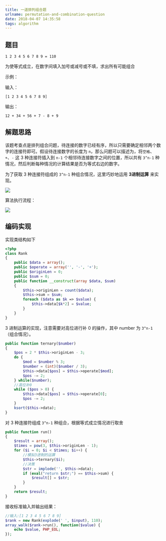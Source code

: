 ```yaml
---
title: 一道排列组合题
urlname: permutation-and-combination-question
date: 2018-04-07 14:35:58
tags: algorithm
---
```

## 题目
`1 2 3 4 5 6 7 8 9 = 110`

为使等式成立，在数字间填入加号或减号或不填，求出所有可能组合

示例：

输入：

    [1 2 3 4 5 6 7 8 9]

输出：

    12 + 34 + 56 + 7 - 8 + 9
    
<!-- more -->
## 解题思路
该题考查点是排列组合问题，待连接的数字已经有序，所以只需要确定相邻两个数字的连接符即可。假设待连接数字的长度为 `n`，那么问题可以描述为，将`空格`、`+`、`-` 这 3 种连接符插入到 `n-1` 个相邻待连接数字之间的位置，所以共有 `3^n-1` 种情况，然后判断每种情况的计算结果是否为等式右边的数字。

为了获取 3 种连接符组成的 `3^n-1` 种组合情况，这里巧妙地运用 **3进制运算** 来实现。

![](/images/permutation-and-combination-1.png)

算法执行流程：

![](/images/permutation-and-combination-2.png)

## 编码实现
实现类结构如下
```php
<?php
class Rank
{
    public $data = array();
    public $operate = array('', '-', '+');
    public $originLen = 0;
    public $sum = 0;
    public function __construct(array $data, $sum)
    {
        $this->originLen = count($data);
        $this->sum = $sum;
        foreach ($data as $k => $value) {
            $this->data[$k*2] = $value;
        }
    }
}
```
3 进制运算的实现，注意需要对高位进行补 0 的操作，其中 number 为 `3^n-1`（组合情况）。
```php
public function ternary($number)
{
    $pos = 2 * $this->originLen - 3;
    do {
        $mod = $number % 3;
        $number = (int)($number / 3);
        $this->data[$pos] = $this->operate[$mod];
        $pos -= 2;
    } while($number);
    //高位补0
    while ($pos > 0) {
        $this->data[$pos] = $this->operate[0];
        $pos -= 2;
    }
    ksort($this->data);
}
```
对 3 种连接符组成 `3^n-1` 种组合，根据等式成立情况进行取舍
```php
public function run()
{
    $result = array();
    $times = pow(3, $this->originLen - 1);
    for ($i = 0; $i < $times; $i++) {
        //模拟3进制的运算
        $this->ternary($i);
        //决策
        $str = implode('', $this->data);
        if (eval("return $str;") == $this->sum) {
            $result[] = $str;
        }
    }
    return $result;
}
```
接收标准输入并输出结果：
```php
//输入:[1 2 3 4 5 6 7 8 9]
$rank = new Rank(explode(' ', $input), 110);
array_walk($rank->run(), function($value) {
    echo $value, PHP_EOL;
});
```
